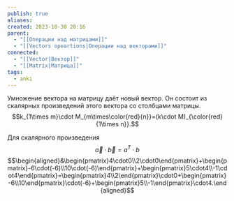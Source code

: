 ```yaml
---
publish: true
aliases: 
created: 2023-10-30 20:16
parent:
  - "[[Операции над матрицами]]"
  - "[[Vectors opeartions|Операции над векторами]]"
connected:
  - "[[Vector|Вектор]]"
  - "[[Matrix|Матрица]]"
tags:
  - anki
---
```

Умножение вектора на матрицу даёт новый вектор. Он состоит из скалярных произведений этого вектора со столбцами матрицы.
$$k_{1\times m}\cdot M_{m\times\color{red}{n}}=(k\cdot M)_{\color{red}{1\times n}}.$$


Для скалярного произведения
$$\vec{a}\cdot\vec{b}=a^T\cdot b$$
$$\begin{aligned}&\begin{pmatrix}4\cdot0\\2\cdot0\end{pmatrix}+\begin{pmatrix}-6\cdot(-6)\\10\cdot(-6)\end{pmatrix}+\begin{pmatrix}5\cdot4\\-1\cdot4\end{pmatrix}=\begin{pmatrix}4\\2\end{pmatrix}\cdot0+\begin{pmatrix}-6\\10\end{pmatrix}\cdot(-6)+\begin{pmatrix}5\\-1\end{pmatrix}\cdot4.\end{aligned}$$



